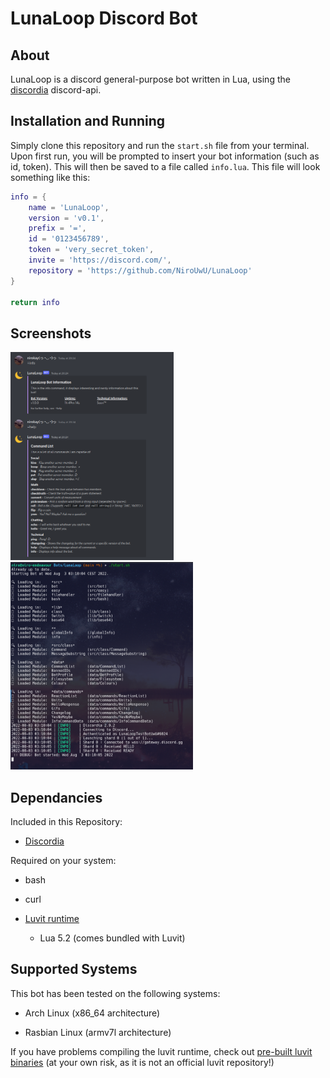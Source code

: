 # LunaLoop Discord Bot

## About

LunaLoop is a discord general-purpose bot written in Lua, using the [discordia](https://github.com/SinisterRectus/Discordia) discord-api.

## Installation and Running

Simply clone this repository and run the `start.sh` file from your terminal. Upon first run, you will be prompted to insert your bot information (such as id, token). This will then be saved to a file called `info.lua`. This file will look something like this:

```lua
info = {
    name = 'LunaLoop',
    version = 'v0.1',
    prefix = '=',
    id = '0123456789',
    token = 'very_secret_token',
    invite = 'https://discord.com/',
    repository = 'https://github.com/NiroUwU/LunaLoop'
}

return info
```

## Screenshots

<img title="" src=".git-pictures/info_help.png" alt="Help and Info command" data-align="inline" width="261"> <img title="" src=".git-pictures/start_script.png" alt="Start Script" width="292">

## Dependancies

Included in this Repository:

+ [Discordia](https://github.com/SinisterRectus/Discordia)

Required on your system:

+ bash

+ curl

+ [Luvit runtime](https://github.com/luvit/luvit)
  
  + Lua 5.2 (comes bundled with Luvit)

## Supported Systems

This bot has been tested on the following systems:

+ Arch Linux (x86_64 architecture)

+ Rasbian Linux (armv7l architecture)

If you have problems compiling the luvit runtime, check out [pre-built luvit binaries](https://github.com/truemedian/luvit-bin) (at your own risk, as it is not an official luvit repository!)
